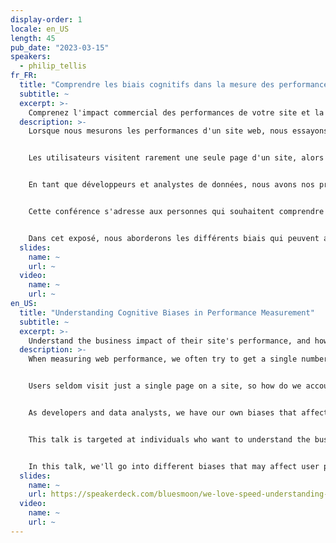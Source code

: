 ```yaml
---
display-order: 1
locale: en_US
length: 45
pub_date: "2023-03-15"
speakers:
  - philip_tellis
fr_FR:
  title: "Comprendre les biais cognitifs dans la mesure des performances"
  subtitle: ~
  excerpt: >-
    Comprenez l'impact commercial des performances de votre site et la manière dont les biais dans les données peuvent l'affecter.
  description: >-
    Lorsque nous mesurons les performances d'un site web, nous essayons souvent d'obtenir un chiffre unique que nous pouvons faire évoluer dans le temps. Il peut s'agir du temps de chargement médian d'une page, du temps d'affichage d'une image de héros, du score de vitesse d'une page ou du score des principaux indicateurs web. Mais est-ce vraiment aussi simple ?


    Les utilisateurs visitent rarement une seule page d'un site, alors comment tenir compte des variations de performances entre plusieurs pages ? Comment savoir quelle page a un impact sur l'expérience globale de l'utilisateur ? Comment les différents biais cognitifs affectent-ils la perception qu'a l'utilisateur de la performance de notre site ?


    En tant que développeurs et analystes de données, nous avons nos propres préjugés qui influencent la façon dont nous regardons les données et les problèmes que nous essayons de résoudre. Souvent, nos mesures elles-mêmes peuvent être affectées par notre biais de confirmation.


    Cette conférence s'adresse aux personnes qui souhaitent comprendre l'impact commercial des performances de leur site et la manière dont les biais dans les données peuvent l'affecter.


    Dans cet exposé, nous aborderons les différents biais qui peuvent affecter la perception de l'utilisateur ainsi que notre capacité à mesurer cette perception, et les moyens d'identifier si nos données présentent ces schémas.
  slides:
    name: ~
    url: ~
  video:
    name: ~
    url: ~
en_US:
  title: "Understanding Cognitive Biases in Performance Measurement"
  subtitle: ~
  excerpt: >-
    Understand the business impact of their site's performance, and how biases in data can affect that.
  description: >-
    When measuring web performance, we often try to get a single number that we can trend over time. This may be the median page load time, hero image time, page speed score, or core web vitals score. But is it really that simple?


    Users seldom visit just a single page on a site, so how do we account for varying performance across multiple pages? How do we tell which page's performance impacts the overall user experience? How do various cognitive biases affect the user's perception of our site's performance?


    As developers and data analysts, we have our own biases that affect how we look at the data and which problems we end up trying to solve. Often our measurements themselves may be affected by our confirmation bias.


    This talk is targeted at individuals who want to understand the business impact of their site's performance, and how biases in data can affect that.


    In this talk, we'll go into different biases that may affect user perception as well as our ability to measure that perception, and ways in which to identify if our data exhibits these patterns.
  slides:
    name: ~
    url: https://speakerdeck.com/bluesmoon/we-love-speed-understanding-cognitive-biases-in-performance-measurement
  video:
    name: ~
    url: ~
---
```

